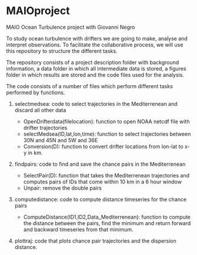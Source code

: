 # MAIOproject
MAIO Ocean Turbulence project with Giovanni Negro

To study ocean turbulence with drifters we are going to make, analyse and interpret observations.
To facilitate the collaborative process, we will use this repository to structure the different tasks.

The repository consists of a project description folder with background information, a data folder in which all intermediate data is stored, a figures folder in which results are stored and the code files used for the analysis.

The code consists of a number of files which perform different tasks performed by functions.
1. selectmedsea: code to select trajectories in the Mediterrenean and discard all other data
    - OpenDrifterdata(filelocation): function to open NOAA netcdf file with drifter trajectories
    - selectMedsea(ID,lat,lon,time): function to select trajectories between 30N and 45N and 5W and 36E
    - Conversion(D): function to convert drifter locations from lon-lat to x-y in km.
    
2. findpairs: code to find and save the chance pairs in the Mediterrenean
    - SelectPair(D): function that takes the Mediterrenean trajectories and computes pairs of IDs that come within 10 km in a 6 hour window
    - Unpair: remove the double pairs
    
3. computedistance: code to compute distance timeseries for the chance pairs
    - ComputeDistance(ID1,ID2,Data_Mediterrenean): function to compute the distance between the pairs, find the minimum and return forward and backward timeseries from that minimum.
    
4. plottraj: code that plots chance pair trajectories and the dispersion distance.

